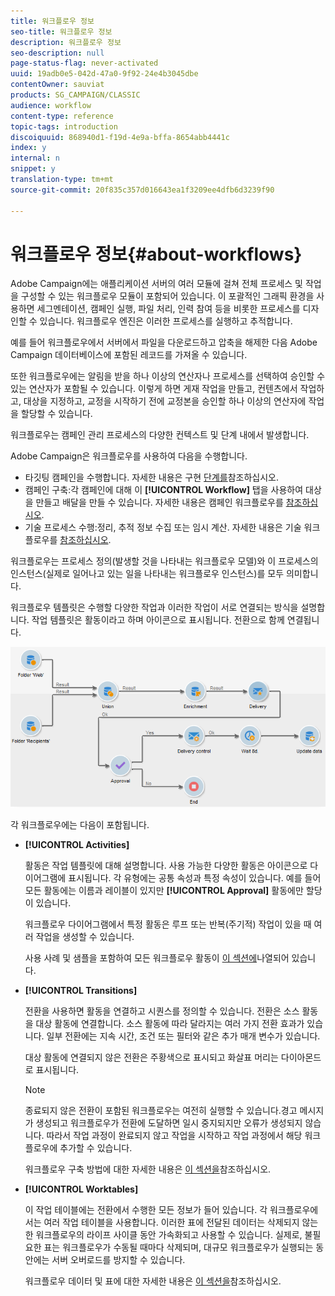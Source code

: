 ```yaml
---
title: 워크플로우 정보
seo-title: 워크플로우 정보
description: 워크플로우 정보
seo-description: null
page-status-flag: never-activated
uuid: 19adb0e5-042d-47a0-9f92-24e4b3045dbe
contentOwner: sauviat
products: SG_CAMPAIGN/CLASSIC
audience: workflow
content-type: reference
topic-tags: introduction
discoiquuid: 868940d1-f19d-4e9a-bffa-8654abb4441c
index: y
internal: n
snippet: y
translation-type: tm+mt
source-git-commit: 20f835c357d016643ea1f3209ee4dfb6d3239f90

---
```



# 워크플로우 정보{#about-workflows}

Adobe Campaign에는 애플리케이션 서버의 여러 모듈에 걸쳐 전체 프로세스 및 작업을 구성할 수 있는 워크플로우 모듈이 포함되어 있습니다. 이 포괄적인 그래픽 환경을 사용하면 세그멘테이션, 캠페인 실행, 파일 처리, 인력 참여 등을 비롯한 프로세스를 디자인할 수 있습니다. 워크플로우 엔진은 이러한 프로세스를 실행하고 추적합니다.

예를 들어 워크플로우에서 서버에서 파일을 다운로드하고 압축을 해제한 다음 Adobe Campaign 데이터베이스에 포함된 레코드를 가져올 수 있습니다.

또한 워크플로우에는 알림을 받을 하나 이상의 연산자나 프로세스를 선택하여 승인할 수 있는 연산자가 포함될 수 있습니다. 이렇게 하면 게재 작업을 만들고, 컨텐츠에서 작업하고, 대상을 지정하고, 교정을 시작하기 전에 교정본을 승인할 하나 이상의 연산자에 작업을 할당할 수 있습니다.

워크플로우는 캠페인 관리 프로세스의 다양한 컨텍스트 및 단계 내에서 발생합니다.

Adobe Campaign은 워크플로우를 사용하여 다음을 수행합니다.

* 타깃팅 캠페인을 수행합니다. 자세한 내용은 구현 [단계를](../../workflow/using/building-a-workflow.md#implementation-steps-)참조하십시오.
* 캠페인 구축:각 캠페인에 대해 이 **[!UICONTROL Workflow]** 탭을 사용하여 대상을 만들고 배달을 만들 수 있습니다. 자세한 내용은 캠페인 워크플로우를 [참조하십시오](../../workflow/using/building-a-workflow.md#campaign-workflows).
* 기술 프로세스 수행:정리, 추적 정보 수집 또는 임시 계산. 자세한 내용은 기술 워크플로우를 [참조하십시오](../../workflow/using/building-a-workflow.md#technical-workflows).

워크플로우는 프로세스 정의(발생할 것을 나타내는 워크플로우 모델)와 이 프로세스의 인스턴스(실제로 일어나고 있는 일을 나타내는 워크플로우 인스턴스)를 모두 의미합니다.

워크플로우 템플릿은 수행할 다양한 작업과 이러한 작업이 서로 연결되는 방식을 설명합니다. 작업 템플릿은 활동이라고 하며 아이콘으로 표시됩니다. 전환으로 함께 연결됩니다.

![](assets/example1.png)

각 워크플로우에는 다음이 포함됩니다.

* **[!UICONTROL Activities]**

   활동은 작업 템플릿에 대해 설명합니다. 사용 가능한 다양한 활동은 아이콘으로 다이어그램에 표시됩니다. 각 유형에는 공통 속성과 특정 속성이 있습니다. 예를 들어 모든 활동에는 이름과 레이블이 있지만 **[!UICONTROL Approval]** 활동에만 할당이 있습니다.

   워크플로우 다이어그램에서 특정 활동은 루프 또는 반복(주기적) 작업이 있을 때 여러 작업을 생성할 수 있습니다.

   사용 사례 및 샘플을 포함하여 모든 워크플로우 활동이 [이 섹션에](../../workflow/using/about-activities.md)나열되어 있습니다.

* **[!UICONTROL Transitions]**

   전환을 사용하면 활동을 연결하고 시퀀스를 정의할 수 있습니다. 전환은 소스 활동을 대상 활동에 연결합니다. 소스 활동에 따라 달라지는 여러 가지 전환 효과가 있습니다. 일부 전환에는 지속 시간, 조건 또는 필터와 같은 추가 매개 변수가 있습니다.

   대상 활동에 연결되지 않은 전환은 주황색으로 표시되고 화살표 머리는 다이아몬드로 표시됩니다.

   >[!NOTE]
   >
   >종료되지 않은 전환이 포함된 워크플로우는 여전히 실행할 수 있습니다.경고 메시지가 생성되고 워크플로우가 전환에 도달하면 일시 중지되지만 오류가 생성되지 않습니다. 따라서 작업 과정이 완료되지 않고 작업을 시작하고 작업 과정에서 해당 워크플로우에 추가할 수 있습니다.

   워크플로우 구축 방법에 대한 자세한 내용은 [이 섹션을](../../workflow/using/building-a-workflow.md)참조하십시오.

* **[!UICONTROL Worktables]**

   이 작업 테이블에는 전환에서 수행한 모든 정보가 들어 있습니다. 각 워크플로우에서는 여러 작업 테이블을 사용합니다. 이러한 표에 전달된 데이터는 삭제되지 않는 한 워크플로우의 라이프 사이클 동안 가속화되고 사용할 수 있습니다. 실제로, 불필요한 표는 워크플로우가 수동될 때마다 삭제되며, 대규모 워크플로우가 실행되는 동안에는 서버 오버로드를 방지할 수 있습니다.

   워크플로우 데이터 및 표에 대한 자세한 내용은 [이 섹션을](../../workflow/using/how-to-use-workflow-data.md)참조하십시오.

